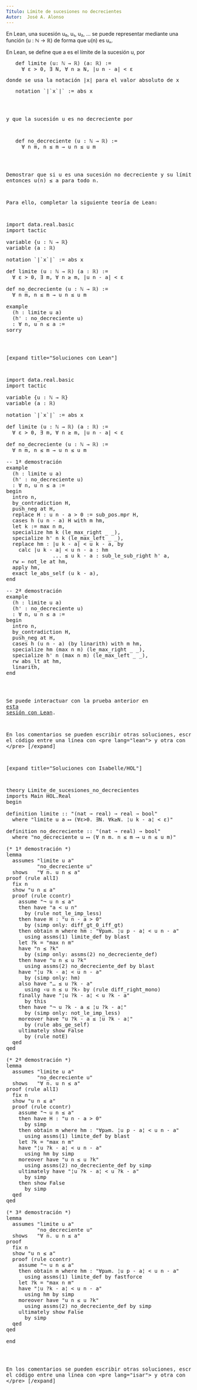 ```yaml
---
Título: Límite de sucesiones no decrecientes
Autor:  José A. Alonso
---
```


En Lean, una sucesión u₀, u₁, u₂, ... se puede representar mediante una función (u : ℕ → ℝ) de forma que u(n) es uₙ.

En Lean, se define que a es el límite de la sucesión u, por
<pre lang="text">
   def limite (u: ℕ → ℝ) (a: ℝ) :=
     ∀ ε > 0, ∃ N, ∀ n ≥ N, |u n - a| < ε
<pre lang="text">
donde se usa la notación |x| para el valor absoluto de x
<pre lang="text">
   notation `|`x`|` := abs x
</pre>
y que la sucesión u es no decreciente por
<pre lang="text">
   def no_decreciente (u : ℕ → ℝ) :=
     ∀ n m, n ≤ m → u n ≤ u m
</pre>

Demostrar que si u es una sucesión no decreciente y su límite es a, entonces u(n) ≤ a para todo n.

Para ello, completar la siguiente teoría de Lean:

<pre lang="lean">
import data.real.basic
import tactic

variable {u : ℕ → ℝ}
variable (a : ℝ)

notation `|`x`|` := abs x

def limite (u : ℕ → ℝ) (a : ℝ) :=
  ∀ ε > 0, ∃ m, ∀ n ≥ m, |u n - a| < ε

def no_decreciente (u : ℕ → ℝ) :=
  ∀ n m, n ≤ m → u n ≤ u m

example
  (h : limite u a)
  (h' : no_decreciente u)
  : ∀ n, u n ≤ a :=
sorry
</pre>

[expand title="Soluciones con Lean"]

<pre lang="lean">
import data.real.basic
import tactic

variable {u : ℕ → ℝ}
variable (a : ℝ)

notation `|`x`|` := abs x

def limite (u : ℕ → ℝ) (a : ℝ) :=
  ∀ ε > 0, ∃ m, ∀ n ≥ m, |u n - a| < ε

def no_decreciente (u : ℕ → ℝ) :=
  ∀ n m, n ≤ m → u n ≤ u m

-- 1ª demostración
example
  (h : limite u a)
  (h' : no_decreciente u)
  : ∀ n, u n ≤ a :=
begin
  intro n,
  by_contradiction H,
  push_neg at H,
  replace H : u n - a > 0 := sub_pos.mpr H,
  cases h (u n - a) H with m hm,
  let k := max n m,
  specialize hm k (le_max_right _ _),
  specialize h' n k (le_max_left _ _),
  replace hm : |u k - a| < u k - a, by
    calc |u k - a| < u n - a : hm
               ... ≤ u k - a : sub_le_sub_right h' a,
  rw ← not_le at hm,
  apply hm,
  exact le_abs_self (u k - a),
end

-- 2ª demostración
example
  (h : limite u a)
  (h' : no_decreciente u)
  : ∀ n, u n ≤ a :=
begin
  intro n,
  by_contradiction H,
  push_neg at H,
  cases h (u n - a) (by linarith) with m hm,
  specialize hm (max n m) (le_max_right _ _),
  specialize h' n (max n m) (le_max_left _ _),
  rw abs_lt at hm,
  linarith,
end
</pre>

Se puede interactuar con la prueba anterior en <a href="https://leanprover-community.github.io/lean-web-editor/#url=https://raw.githubusercontent.com/jaalonso/Calculemus/main/src/Limite_de_sucesiones_no_decrecientes.lean" rel="noopener noreferrer" target="_blank">esta sesión con Lean</a>.

En los comentarios se pueden escribir otras soluciones, escribiendo el código entre una línea con &#60;pre lang=&quot;lean&quot;&#62; y otra con &#60;/pre&#62;
[/expand]

[expand title="Soluciones con Isabelle/HOL"]

<pre lang="isar">
theory Limite_de_sucesiones_no_decrecientes
imports Main HOL.Real
begin

definition limite :: "(nat ⇒ real) ⇒ real ⇒ bool"
  where "limite u a ⟷ (∀ε>0. ∃N. ∀k≥N. ¦u k - a¦ < ε)"

definition no_decreciente :: "(nat ⇒ real) ⇒ bool"
  where "no_decreciente u ⟷ (∀ n m. n ≤ m ⟶ u n ≤ u m)"

(* 1ª demostración *)
lemma
  assumes "limite u a"
          "no_decreciente u"
  shows   "∀ n. u n ≤ a"
proof (rule allI)
  fix n
  show "u n ≤ a"
  proof (rule ccontr)
    assume "¬ u n ≤ a"
    then have "a < u n"
      by (rule not_le_imp_less)
    then have H : "u n - a > 0"
      by (simp only: diff_gt_0_iff_gt)
    then obtain m where hm : "∀p≥m. ¦u p - a¦ < u n - a"
      using assms(1) limite_def by blast
    let ?k = "max n m"
    have "n ≤ ?k"
      by (simp only: assms(2) no_decreciente_def)
    then have "u n ≤ u ?k"
      using assms(2) no_decreciente_def by blast
    have "¦u ?k - a¦ < u n - a"
      by (simp only: hm)
    also have "… ≤ u ?k - a"
      using ‹u n ≤ u ?k› by (rule diff_right_mono)
    finally have "¦u ?k - a¦ < u ?k - a"
      by this
    then have "¬ u ?k - a ≤ ¦u ?k - a¦"
      by (simp only: not_le_imp_less)
    moreover have "u ?k - a ≤ ¦u ?k - a¦"
      by (rule abs_ge_self)
    ultimately show False
      by (rule notE)
  qed
qed

(* 2ª demostración *)
lemma
  assumes "limite u a"
          "no_decreciente u"
  shows   "∀ n. u n ≤ a"
proof (rule allI)
  fix n
  show "u n ≤ a"
  proof (rule ccontr)
    assume "¬ u n ≤ a"
    then have H : "u n - a > 0"
      by simp
    then obtain m where hm : "∀p≥m. ¦u p - a¦ < u n - a"
      using assms(1) limite_def by blast
    let ?k = "max n m"
    have "¦u ?k - a¦ < u n - a"
      using hm by simp
    moreover have "u n ≤ u ?k"
      using assms(2) no_decreciente_def by simp
    ultimately have "¦u ?k - a¦ < u ?k - a"
      by simp
    then show False
      by simp
  qed
qed

(* 3ª demostración *)
lemma
  assumes "limite u a"
          "no_decreciente u"
  shows   "∀ n. u n ≤ a"
proof
  fix n
  show "u n ≤ a"
  proof (rule ccontr)
    assume "¬ u n ≤ a"
    then obtain m where hm : "∀p≥m. ¦u p - a¦ < u n - a"
      using assms(1) limite_def by fastforce
    let ?k = "max n m"
    have "¦u ?k - a¦ < u n - a"
      using hm by simp
    moreover have "u n ≤ u ?k"
      using assms(2) no_decreciente_def by simp
    ultimately show False
      by simp
  qed
qed

end
</pre>

En los comentarios se pueden escribir otras soluciones, escribiendo el código entre una línea con &#60;pre lang=&quot;isar&quot;&#62; y otra con &#60;/pre&#62;
[/expand]
